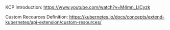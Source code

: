 KCP Introduction: https://www.youtube.com/watch?v=M4mn_LlCyzk

Custom Recources Definition: https://kubernetes.io/docs/concepts/extend-kubernetes/api-extension/custom-resources/